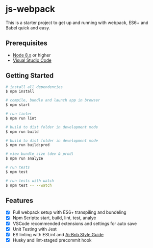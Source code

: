 # js-webpack

This is a starter project to get up and running with webpack, ES6+ and Babel quick and easy.

## Prerequisites

- [Node 8.x](https://nodejs.org/en/) or higher
- [Visual Studio Code](https://code.visualstudio.com/)

## Getting Started

```bash
# install all dependencies
$ npm install

# compile, bundle and launch app in browser
$ npm start

# run linter
$ npm run lint

# build to dist folder in development mode
$ npm run build

# build to dist folder in development mode
$ npm run build:prod

# view bundle size (dev & prod)
$ npm run analyze

# run tests
$ npm test

# run tests with watch
$ npm test -- --watch
```

## Features

- [x] Full webpack setup with ES6+ transpiling and bundeling
- [x] Npm Scripts: start, build, lint, test, analye
- [x] VSCode recommended extensions and settings for auto save
- [x] Unit Testing with Jest
- [x] ES linting with ESLint and [AirBnb Style Guide](https://github.com/airbnb/javascript)
- [x] Husky and lint-staged precommit hook

